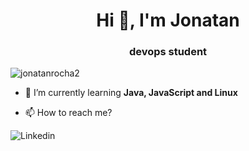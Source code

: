 <h1 align="center">Hi 👋, I'm Jonatan</h1>
<h3 align="center"> devops student</h3>

<p align="left"> <img src="https://komarev.com/ghpvc/?username=jonatanrocha2&label=Profile%20views&color=0e75b6&style=flat" alt="jonatanrocha2" /> </p>

- 🌱 I’m currently learning **Java, JavaScript and Linux**

- 📫 How to reach me? 

![Linkedin](https://img.shields.io/badge/LinkedIn-0077B5?style=for-the-badge&logo=linkedin&logoColor=white)
